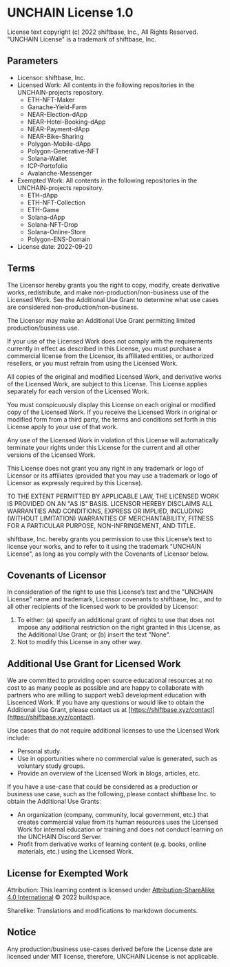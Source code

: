 # UNCHAIN License 1.0

License text copyright (c) 2022 shiftbase, Inc., All Rights Reserved.
"UNCHAIN License" is a trademark of shiftbase, Inc.

## Parameters

- Licensor: shiftbase, Inc.
- Licensed Work: All contents in the following repositories in the UNCHAIN-projects repository.
    - ETH-NFT-Maker
    - Ganache-Yield-Farm
    - NEAR-Election-dApp
    - NEAR-Hotel-Booking-dApp
    - NEAR-Payment-dApp
    - NEAR-Bike-Sharing
    - Polygon-Mobile-dApp
    - Polygon-Generative-NFT
    - Solana-Wallet
    - ICP-Portofolio
    - Avalanche-Messenger
- Exempted Work: All contents in the following repositories in the UNCHAIN-projects repository.
    - ETH-dApp
    - ETH-NFT-Collection
    - ETH-Game
    - Solana-dApp
    - Solana-NFT-Drop
    - Solana-Online-Store
    - Polygon-ENS-Domain
- License date: 2022-09-20

## Terms

The Licensor hereby grants you the right to copy, modify, create derivative works, redistribute, and make non-production/non-business use of the Licensed Work. See the Additional Use Grant to determine what use cases are considered non-production/non-business.

The Licensor may make an Additional Use Grant permitting limited production/business use.

If your use of the Licensed Work does not comply with the requirements currently in effect as described in this License, you must purchase a commercial license from the Licensor, its affiliated entities, or authorized resellers, or you must refrain from using the Licensed Work.

All copies of the original and modified Licensed Work, and derivative works of the Licensed Work, are subject to this License. This License applies separately for each version of the Licensed Work.

You must conspicuously display this License on each original or modified copy of the Licensed Work. If you receive the Licensed Work in original or modified form from a third party, the terms and conditions set forth in this License apply to your use of that work.

Any use of the Licensed Work in violation of this License will automatically terminate your rights under this License for the current and all other versions of the Licensed Work.

This License does not grant you any right in any trademark or logo of Licensor or its affiliates (provided that you may use a trademark or logo of Licensor as expressly required by this License).

TO THE EXTENT PERMITTED BY APPLICABLE LAW, THE LICENSED WORK IS PROVIDED ON AN "AS IS" BASIS. LICENSOR HEREBY DISCLAIMS ALL WARRANTIES AND CONDITIONS, EXPRESS OR IMPLIED, INCLUDING (WITHOUT LIMITATION) WARRANTIES OF MERCHANTABILITY, FITNESS FOR A PARTICULAR PURPOSE, NON-INFRINGEMENT, AND TITLE.

shiftbase, Inc. hereby grants you permission to use this License’s text to license your works, and to refer to it using the trademark "UNCHAIN License", as long as you comply with the Covenants of Licensor below.

## Covenants of Licensor

In consideration of the right to use this License’s text and the "UNCHAIN License" name and trademark, Licensor covenants to shiftbase, Inc., and to all other recipients of the licensed work to be provided by Licensor:

1. To either: (a) specify an additional grant of rights to use that does not impose any additional restriction on the right granted in this License, as the Additional Use Grant; or (b) insert the text "None".
2. Not to modify this License in any other way.

## Additional Use Grant for Licensed Work

We are committed to providing open source educational resources at no cost to as many people as possible and are happy to collaborate with partners who are willing to support web3 development education with Liscenced Work. If you have any questions or would like to obtain the Additional Use Grant, please contact us at [https://shiftbase.xyz/contact](https://shiftbase.xyz/contact).

Use cases that do not require additional licenses to use the Licensed Work include:

- Personal study.
- Use in opportunities where no commercial value is generated, such as voluntary study groups.
- Provide an overview of the Licensed Work in blogs, articles, etc.

If you have a use-case that could be considered as a production or business use case, such as the following, please contact shiftbase Inc. to obtain the Additional Use Grants:

- An organization (company, community, local government, etc.) that creates commercial value from its human resources uses the Licensed Work for internal education or training and does not conduct learning on the UNCHAIN Discord Server.
- Profit from derivative works of learning content (e.g. books, online materials, etc.) using the Licensed Work.

## License for Exempted Work

Attribution: This learning content is licensed under [Attribution-ShareAlike 4.0 International](https://creativecommons.org/licenses/by-sa/4.0/) © 2022 buildspace.

Sharelike: Translations and modifications to markdown documents.


## Notice

Any production/business use-cases derived before the License date are licensed under MIT license, therefore, UNCHAIN License is not applicable.
